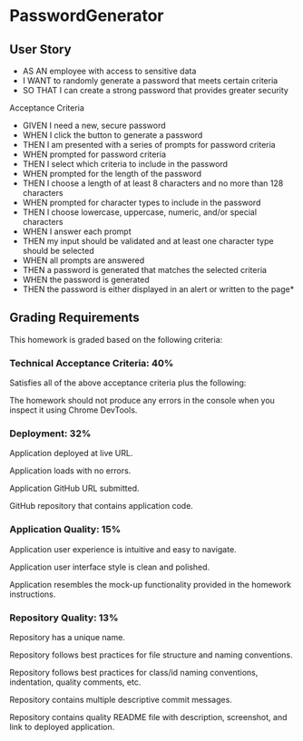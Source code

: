 # PasswordGenerator

## User Story

- AS AN employee with access to sensitive data
- I WANT to randomly generate a password that meets certain criteria
- SO THAT I can create a strong password that provides greater security

Acceptance Criteria

- GIVEN I need a new, secure password
- WHEN I click the button to generate a password
- THEN I am presented with a series of prompts for password criteria
- WHEN prompted for password criteria
- THEN I select which criteria to include in the password
- WHEN prompted for the length of the password
- THEN I choose a length of at least 8 characters and no more than 128 characters
- WHEN prompted for character types to include in the password
- THEN I choose lowercase, uppercase, numeric, and/or special characters
- WHEN I answer each prompt
- THEN my input should be validated and at least one character type should be selected
- WHEN all prompts are answered
- THEN a password is generated that matches the selected criteria
- WHEN the password is generated
- THEN the password is either displayed in an alert or written to the page\*

## Grading Requirements

This homework is graded based on the following criteria:

### Technical Acceptance Criteria: 40%

Satisfies all of the above acceptance criteria plus the following:

The homework should not produce any errors in the console when you inspect it using Chrome DevTools.

### Deployment: 32%

Application deployed at live URL.

Application loads with no errors.

Application GitHub URL submitted.

GitHub repository that contains application code.

### Application Quality: 15%

Application user experience is intuitive and easy to navigate.

Application user interface style is clean and polished.

Application resembles the mock-up functionality provided in the homework instructions.

### Repository Quality: 13%

Repository has a unique name.

Repository follows best practices for file structure and naming conventions.

Repository follows best practices for class/id naming conventions, indentation, quality comments, etc.

Repository contains multiple descriptive commit messages.

Repository contains quality README file with description, screenshot, and link to deployed application.
